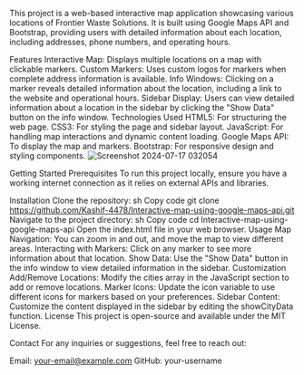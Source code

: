 This project is a web-based interactive map application showcasing various locations of Frontier Waste Solutions. It is built using Google Maps API and Bootstrap, providing users with detailed information about each location, including addresses, phone numbers, and operating hours.

Features
Interactive Map: Displays multiple locations on a map with clickable markers.
Custom Markers: Uses custom logos for markers when complete address information is available.
Info Windows: Clicking on a marker reveals detailed information about the location, including a link to the website and operational hours.
Sidebar Display: Users can view detailed information about a location in the sidebar by clicking the "Show Data" button on the info window.
Technologies Used
HTML5: For structuring the web page.
CSS3: For styling the page and sidebar layout.
JavaScript: For handling map interactions and dynamic content loading.
Google Maps API: To display the map and markers.
Bootstrap: For responsive design and styling components.
![Screenshot 2024-07-17 032054](https://github.com/user-attachments/assets/cb7c60d2-2c9f-4c5f-b6c9-fb1882979c24)

Getting Started
Prerequisites
To run this project locally, ensure you have a working internet connection as it relies on external APIs and libraries.

Installation
Clone the repository:
sh
Copy code
git clone https://github.com/Kashif-4478/Interactive-map-using-google-maps-api.git
Navigate to the project directory:
sh
Copy code
cd Interactive-map-using-google-maps-api
Open the index.html file in your web browser.
Usage
Map Navigation: You can zoom in and out, and move the map to view different areas.
Interacting with Markers: Click on any marker to see more information about that location.
Show Data: Use the "Show Data" button in the info window to view detailed information in the sidebar.
Customization
Add/Remove Locations: Modify the cities array in the JavaScript section to add or remove locations.
Marker Icons: Update the icon variable to use different icons for markers based on your preferences.
Sidebar Content: Customize the content displayed in the sidebar by editing the showCityData function.
License
This project is open-source and available under the MIT License.

Contact
For any inquiries or suggestions, feel free to reach out:

Email: your-email@example.com
GitHub: your-username
